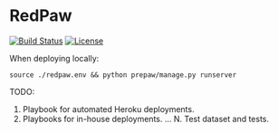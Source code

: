# RedPaw

[![Build Status](https://travis-ci.org/oleyka/RedPaw.svg?branch=detour%2Fdjango-practice)](https://travis-ci.org/oleyka/RedPaw)
[![License](https://img.shields.io/badge/license-BSD-blue.svg)](https://github.com/oleyka/RedPaw)

When deploying locally:
```
source ./redpaw.env && python prepaw/manage.py runserver
```

TODO:

1. Playbook for automated Heroku deployments.
2. Playbooks for in-house deployments.
...
N. Test dataset and tests.
